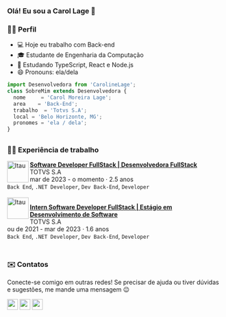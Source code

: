 ### Olá! Eu sou a Carol Lage 👋

### 👩‍💻 Perfil
- 💻 Hoje eu trabalho com Back-end
- 🎓 Estudante de Engenharia da Computação
- 🌱 Estudando TypeScript, React e Node.js
- 😄 Pronouns: ela/dela
```js
import Desenvolvedora from 'CarolineLage';
class SobreMim extends Desenvolvedora {
  nome     = 'Carol Moreira Lage';
  area    = 'Back-End';
  trabalho  = 'Totvs S.A';
  local = 'Belo Horizonte, MG';
  pronomes = 'ela / dela';
}
```
##
### 👩‍💼 Experiência de trabalho
[<img align="left" height="50px" width="50px" alt="Itau" src="https://media.licdn.com/dms/image/v2/D4D0BAQEATHMUo8sshg/company-logo_200_200/B4DZd7OnTLHkAI-/0/1750119118553/totvs_logo?e=1755129600&v=beta&t=E6VbTTX_jmbHIVtyRS2X9dkzXE0eIQ873U6ZcRht26U"/>](https://www.totvs.com/)

[**Software Developer FullStack | Desenvolvedora FullStack**](https://www.linkedin.com/in/caroline-slage/) \
TOTVS S.A\
mar de 2023 - o momento · 2.5 anos \
`Back End`, `.NET Developer`, `Dev Back-End`, `Developer`\
<br/>
[<img align="left" height="50px" width="50px" alt="Itau" src="https://media.licdn.com/dms/image/v2/D4D0BAQEATHMUo8sshg/company-logo_200_200/B4DZd7OnTLHkAI-/0/1750119118553/totvs_logo?e=1755129600&v=beta&t=E6VbTTX_jmbHIVtyRS2X9dkzXE0eIQ873U6ZcRht26U"/>](https://www.totvs.com/)

[**Intern Software Developer FullStack | Estágio em Desenvolvimento de Software**](https://www.linkedin.com/in/caroline-slage/) \
TOTVS S.A\
ou de 2021 - mar de 2023 · 1.6 anos \
`Back End`, `.NET Developer`, `Dev Back-End`, `Developer`\
<br/>

##
### ✉️ Contatos
Conecte-se comigo em outras redes! Se precisar de ajuda ou tiver dúvidas e sugestões, me mande uma mensagem 😉
<div>
  <a href = "mailto:santos.caroline26@hotmail.com"><img height="25" src="https://img.shields.io/badge/email-d64fb6?style=for-the-badge&logo=gmail&logoColor=white" target="_blank"></a>
  <a href="https://www.linkedin.com/in/caroline-slage/" target="_blank"><img height="25" src="https://img.shields.io/badge/-LinkedIn-8c4cdb?style=for-the-badge&logo=linkedin&logoColor=white" target="_blank"></a>
  <a href="https://instagram.com/carolmoreiralage" target="_blank"><img height="25" src="https://img.shields.io/badge/-Instagram-%23E4405F?style=for-the-badge&logo=instagram&logoColor=white" target="_blank"></a>
  </div>

